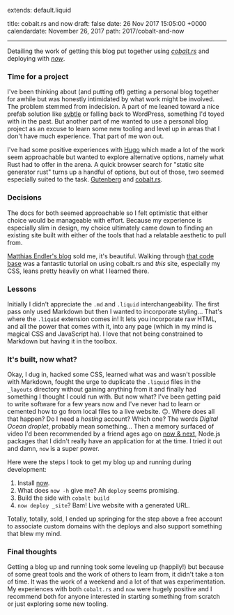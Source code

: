extends: default.liquid

title: cobalt.rs and now
draft: false
date: 26 Nov 2017 15:05:00 +0000
calendardate: November 26, 2017
path: 2017/cobalt-and-now

---

Detailing the work of getting this blog put together using
_[cobalt.rs](https://github.com/cobalt-org/cobalt.rs)_ and deploying
with _[now](https://zeit.co/now)_.

### Time for a project
I've been thinking about (and putting off) getting a personal blog together for
awhile but was honestly intimidated by what work might be involved. The
problem stemmed from indecision.
A part of me leaned toward a nice prefab solution like
[svbtle](https://svbtle.com/) or falling back to WordPress,
something I'd toyed with in the past. But another part of me wanted to use a
personal blog project as an excuse to learn some new tooling and level up in
areas that I don't have much experience. That part of me won out.

I've had some positive experiences with [Hugo](https://gohugo.io/) which made a
lot of the work seem
approachable but wanted to explore alternative options, namely what Rust had
to offer in the arena. A quick browser search for "static site generator rust"
turns up a handful of options, but out of those, two seemed especially
suited to the task.
[Gutenberg](https://github.com/Keats/gutenberg) and
[cobalt.rs](https://github.com/cobalt-org/cobalt.rs).

### Decisions
The docs for both seemed approachable so I felt optimistic that either choice
would be manageable with effort. Because my experience is especially slim in
design, my choice ultimately came down to finding an existing site built with
either of the tools that had a relatable aesthetic to pull from.

[Matthias Endler's blog](https://matthias-endler.de/) sold me, it's beautiful.
Walking through [that code base](https://github.com/mre/mre.github.io) was a
fantastic tutorial on using cobalt.rs and _this_ site, especially
my CSS, leans pretty heavily on what I learned there.

### Lessons
Initially I didn't appreciate the `.md` and `.liquid` interchangeability. The
first pass only used Markdown but then I wanted to incorporate styling... That's
where the `.liquid` extension comes in! It lets you incorporate raw HTML,
and all the power that comes with it, into any page (which in my mind is magical
CSS and JavaScript ha). I love that not being constrained to Markdown but having it
in the toolbox.

### It's built, now what?
Okay, I dug in, hacked some CSS, learned what was and wasn't possible with
Markdown, fought the urge to duplicate the `.liquid` files in the `_layouts`
directory without gaining anything from it and finally had something I thought
I could run with.
But now what? I've been getting paid to write software
for a few years now and I've never had to learn or cemented how to go from local
files to a live website. 🙃. Where does all that happen? Do I need a _hosting_
account?
Which one? The words _Digital Ocean droplet_, probably mean
something... Then a memory surfaced of video I'd been recommended by a friend ages
ago on [now & next](https://www.youtube.com/watch?v=__b6k2pR3Tg&t=5s),
Node.js packages that I didn't really have an application for
at the time. I tried it out and damn, `now` is a super power.

Here were the steps I took to get my blog up and running during development:
1. Install [now](https://zeit.co/download#now-cli).
1. What does `now -h` give me? Ah `deploy` seems promising.
1. Build the side with `cobalt build`
1. `now deploy _site`? Bam! Live website with a generated URL.

Totally, totally, sold, I ended up springing for the step above a free account to 
associate custom domains with the deploys and also support
something that blew my mind.

### Final thoughts
Getting a blog up and running took some leveling up (happily!) but because of
some great tools and the work of others to learn from, it didn't take a ton of
time. It was the work of a weekend and a lot of that was experimentation.
My experiences with both `cobalt.rs` and `now` were hugely positive and
I recommend both for anyone interested in starting something from scratch or
just exploring some new tooling.

